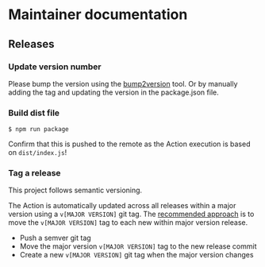 # Maintainer documentation

## Releases

### Update version number

Please bump the version using the [bump2version](https://github.com/c4urself/bump2version)
tool. Or by manually adding the tag and updating the version in the package.json file.

### Build dist file

    $ npm run package

Confirm that this is pushed to the remote as the Action execution is based on `dist/index.js`!

### Tag a release

This project follows semantic versioning.

The Action is automatically updated across all releases within a major version using a `v[MAJOR VERSION]` git tag.  The [recommended approach](https://help.github.com/en/actions/building-actions/about-actions#versioning-your-action) is to move the `v[MAJOR VERSION]` tag to each new within major version release.

-   Push a semver git tag
-   Move the major version `v[MAJOR VERSION]` tag to the new release commit
-   Create a new `v[MAJOR VERSION]` git tag when the major version changes
